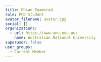 ```yaml
---
title: Ehsan Emamirad
role: PhD Student
avatar_filename: avatar.jpg
social: []
organizations:
  - url: https://www.anu.edu.au/
    name: Australian National University
superuser: false
user_groups:
  - Current Member
---
```

